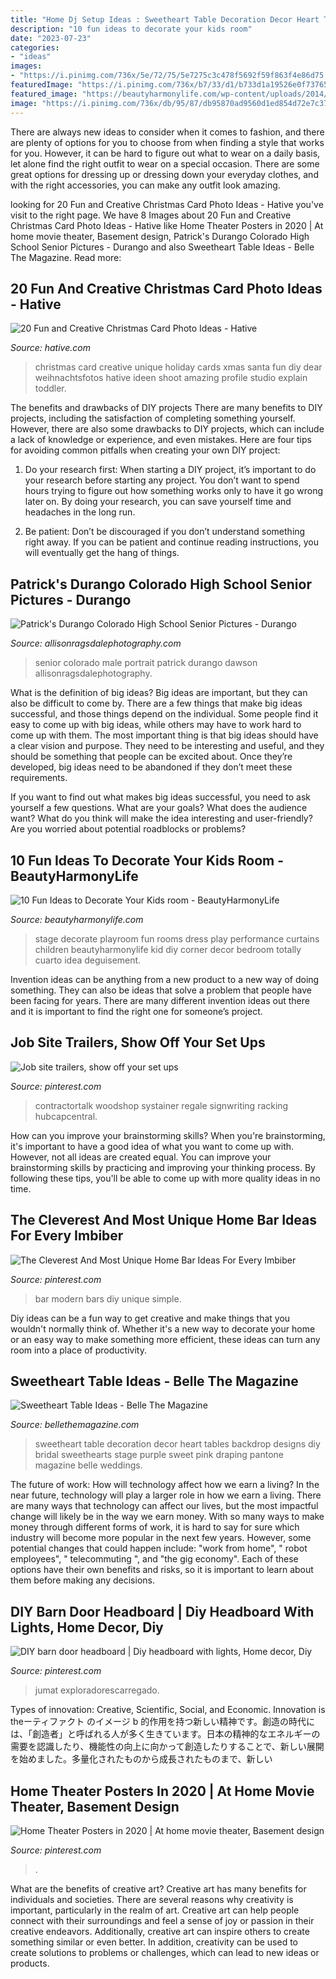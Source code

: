 ```yaml
---
title: "Home Dj Setup Ideas : Sweetheart Table Decoration Decor Heart Tables Backdrop Designs Diy Bridal Sweethearts Stage Purple Sweet Pink Draping Pantone Magazine Belle Weddings"
description: "10 fun ideas to decorate your kids room"
date: "2023-07-23"
categories:
- "ideas"
images:
- "https://i.pinimg.com/736x/5e/72/75/5e7275c3c478f5692f59f863f4e86d75.jpg"
featuredImage: "https://i.pinimg.com/736x/b7/33/d1/b733d1a19526e0f737650ad996a60611.jpg"
featured_image: "https://beautyharmonylife.com/wp-content/uploads/2014/02/327.jpg"
image: "https://i.pinimg.com/736x/db/95/87/db95870ad9560d1ed854d72e7c37a456.jpg"
---
```



There are always new ideas to consider when it comes to fashion, and there are plenty of options for you to choose from when finding a style that works for you. However, it can be hard to figure out what to wear on a daily basis, let alone find the right outfit to wear on a special occasion. There are some great options for dressing up or dressing down your everyday clothes, and with the right accessories, you can make any outfit look amazing.

	

		
looking for 20 Fun and Creative Christmas Card Photo Ideas - Hative you've visit to the right page. We have 8 Images about 20 Fun and Creative Christmas Card Photo Ideas - Hative like Home Theater Posters in 2020 | At home movie theater, Basement design, Patrick&#039;s Durango Colorado High School Senior Pictures - Durango and also Sweetheart Table Ideas - Belle The Magazine. Read more:
		
    
## 20 Fun And Creative Christmas Card Photo Ideas - Hative

<img loading=lazy src="https://hative.com/wp-content/uploads/2014/11/christmas-card-photo-ideas/9-christmas-card-photo-ideas.jpg" onerror="this.onerror=null;this.src='https://tse3.mm.bing.net/th?id=OIP.1peEKmjyJGKL6FpM65NQuAHaLF&amp;pid=15.1';" alt="20 Fun and Creative Christmas Card Photo Ideas - Hative">

_Source: hative.com_

>christmas card creative unique holiday cards xmas santa fun diy dear weihnachtsfotos hative ideen shoot amazing profile studio explain toddler. 

	

The benefits and drawbacks of DIY projects
There are many benefits to DIY projects, including the satisfaction of completing something yourself. However, there are also some drawbacks to DIY projects, which can include a lack of knowledge or experience, and even mistakes. Here are four tips for avoiding common pitfalls when creating your own DIY project:
1. Do your research first: When starting a DIY project, it’s important to do your research before starting any project. You don’t want to spend hours trying to figure out how something works only to have it go wrong later on. By doing your research, you can save yourself time and headaches in the long run.

2. Be patient: Don’t be discouraged if you don’t understand something right away. If you can be patient and continue reading instructions, you will eventually get the hang of things.

    
## Patrick&#039;s Durango Colorado High School Senior Pictures - Durango

<img loading=lazy src="https://allisonragsdalephotography.com/wp-content/uploads/2015/01/DSC9770.jpg" onerror="this.onerror=null;this.src='https://tse4.mm.bing.net/th?id=OIP.x3vmgFrJVF4G3udir0z7kQHaLI&amp;pid=15.1';" alt="Patrick&#039;s Durango Colorado High School Senior Pictures - Durango">

_Source: allisonragsdalephotography.com_

>senior colorado male portrait patrick durango dawson allisonragsdalephotography. 

	

What is the definition of big ideas?
Big ideas are important, but they can also be difficult to come by. There are a few things that make big ideas successful, and those things depend on the individual. Some people find it easy to come up with big ideas, while others may have to work hard to come up with them.
The most important thing is that big ideas should have a clear vision and purpose. They need to be interesting and useful, and they should be something that people can be excited about. Once they’re developed, big ideas need to be abandoned if they don’t meet these requirements.

If you want to find out what makes big ideas successful, you need to ask yourself a few questions. What are your goals? What does the audience want? What do you think will make the idea interesting and user-friendly? Are you worried about potential roadblocks or problems?

    
## 10 Fun Ideas To Decorate Your Kids Room - BeautyHarmonyLife

<img loading=lazy src="https://beautyharmonylife.com/wp-content/uploads/2014/02/327.jpg" onerror="this.onerror=null;this.src='https://tse1.mm.bing.net/th?id=OIP.J3nMGTcylSt7HV8VpO7_kAHaNN&amp;pid=15.1';" alt="10 Fun Ideas to Decorate Your Kids room - BeautyHarmonyLife">

_Source: beautyharmonylife.com_

>stage decorate playroom fun rooms dress play performance curtains children beautyharmonylife kid diy corner decor bedroom totally cuarto idea deguisement. 

	

Invention ideas can be anything from a new product to a new way of doing something. They can also be ideas that solve a problem that people have been facing for years. There are many different invention ideas out there and it is important to find the right one for someone’s project.

    
## Job Site Trailers, Show Off Your Set Ups

<img loading=lazy src="https://i.pinimg.com/736x/5e/72/75/5e7275c3c478f5692f59f863f4e86d75.jpg" onerror="this.onerror=null;this.src='https://tse3.mm.bing.net/th?id=OIP.VC6LAdFRyHWYlYbisfF5GAAAAA&amp;pid=15.1';" alt="Job site trailers, show off your set ups">

_Source: pinterest.com_

>contractortalk woodshop systainer regale signwriting racking hubcapcentral. 

	

How can you improve your brainstorming skills?
When you're brainstorming, it's important to have a good idea of what you want to come up with. However, not all ideas are created equal. You can improve your brainstorming skills by practicing and improving your thinking process. By following these tips, you'll be able to come up with more quality ideas in no time.

    
## The Cleverest And Most Unique Home Bar Ideas For Every Imbiber

<img loading=lazy src="https://i.pinimg.com/736x/b7/33/d1/b733d1a19526e0f737650ad996a60611.jpg" onerror="this.onerror=null;this.src='https://tse4.mm.bing.net/th?id=OIP.JzFnAeH1oWDdlD1U9xMQtQHaLG&amp;pid=15.1';" alt="The Cleverest And Most Unique Home Bar Ideas For Every Imbiber">

_Source: pinterest.com_

>bar modern bars diy unique simple. 

	

Diy ideas can be a fun way to get creative and make things that you wouldn't normally think of. Whether it's a new way to decorate your home or an easy way to make something more efficient, these ideas can turn any room into a place of productivity.

    
## Sweetheart Table Ideas - Belle The Magazine

<img loading=lazy src="http://2.bp.blogspot.com/-BNDOyahqcaA/UTkkH2sbtSI/AAAAAAAAW7o/tzwn8xtauNU/s1600/sweetheart-table-wedding-12.jpg" onerror="this.onerror=null;this.src='https://tse1.mm.bing.net/th?id=OIP.cvdeVyfX-fl0uvhnuw-m0AHaLH&amp;pid=15.1';" alt="Sweetheart Table Ideas - Belle The Magazine">

_Source: bellethemagazine.com_

>sweetheart table decoration decor heart tables backdrop designs diy bridal sweethearts stage purple sweet pink draping pantone magazine belle weddings. 

	

The future of work: How will technology affect how we earn a living?
In the near future, technology will play a larger role in how we earn a living. There are many ways that technology can affect our lives, but the most impactful change will likely be in the way we earn money. With so many ways to make money through different forms of work, it is hard to say for sure which industry will become more popular in the next few years. However, some potential changes that could happen include: 
"work from home", " robot employees", " telecommuting ", and "the gig economy". Each of these options have their own benefits and risks, so it is important to learn about them before making any decisions.

    
## DIY Barn Door Headboard | Diy Headboard With Lights, Home Decor, Diy

<img loading=lazy src="https://i.pinimg.com/736x/db/95/87/db95870ad9560d1ed854d72e7c37a456.jpg" onerror="this.onerror=null;this.src='https://tse1.mm.bing.net/th?id=OIP.cYhA5cXCe1UIwWGj4e4GlwHaJ3&amp;pid=15.1';" alt="DIY barn door headboard | Diy headboard with lights, Home decor, Diy">

_Source: pinterest.com_

>jumat exploradorescarregado. 

	

Types of innovation: Creative, Scientific, Social, and Economic.
Innovation is theーティファクト のイメージ b 的作用を持つ新しい精神です。創造の時代には、「創造者」と呼ばれる人が多く生きています。日本の精神的なエネルギーの需要を認識したり、機能性の向上に向かって創造したりすることで、新しい展開を始めました。多量化されたものから成長されたものまで、新しい

    
## Home Theater Posters In 2020 | At Home Movie Theater, Basement Design

<img loading=lazy src="https://i.pinimg.com/736x/d2/57/bd/d257bd71b950ed38f454907a277a0203.jpg" onerror="this.onerror=null;this.src='https://tse2.mm.bing.net/th?id=OIP.MUiu__nNCR73bTmZm5K14QHaJ3&amp;pid=15.1';" alt="Home Theater Posters in 2020 | At home movie theater, Basement design">

_Source: pinterest.com_

>. 

	

What are the benefits of creative art?
Creative art has many benefits for individuals and societies. There are several reasons why creativity is important, particularly in the realm of art. Creative art can help people connect with their surroundings and feel a sense of joy or passion in their creative endeavors. Additionally, creative art can inspire others to create something similar or even better. In addition, creativity can be used to create solutions to problems or challenges, which can lead to new ideas or products.

